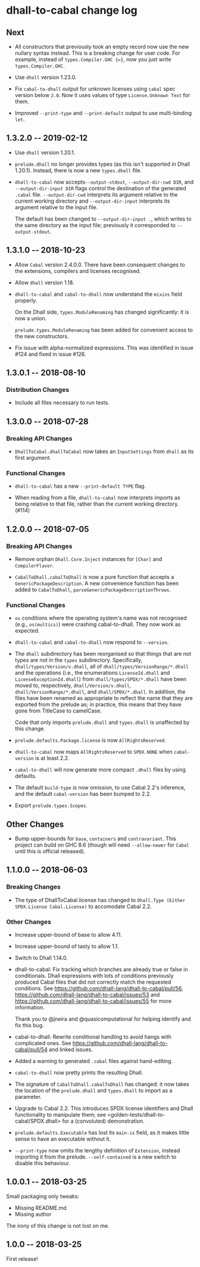 # dhall-to-cabal change log

## Next

* All constructors that previously took an empty record now use the
  new nullary syntax instead. This is a breaking change for user code.
  For example, instead of `types.Compiler.GHC {=}`, now you just write
  `types.Compiler.GHC`.

* Use `dhall` version 1.23.0.

* Fix `cabal-to-dhall` output for unknown licenses using `cabal` spec
  version below `2.0`. Now it uses values of type `License.Unknown Text` 
  for them.

* Improved `--print-type` and `--print-default` output to use
  multi-binding `let`.

## 1.3.2.0 -- 2019-02-12

* Use `dhall` version 1.20.1.

* `prelude.dhall` no longer provides types (as this isn't supported in
  Dhall 1.20.1). Instead, there is now a new `types.dhall` file.

* `dhall-to-cabal` now accepts`--output-stdout`, `--output-dir-cwd
  DIR`, and `--output-dir-input DIR` flags control the destination of
  the generated `.cabal` file. `--output-dir-cwd` interprets its
  argument relative to the current working directory and
  `--output-dir-input` interprets its argument relative to the input
  file.

  The default has been changed to `--output-dir-input .`, which writes
  to the same directory as the input file; previously it corresponded
  to `--output-stdout`.

## 1.3.1.0 -- 2018-10-23

* Allow `Cabal` version 2.4.0.0. There have been consequent changes to
  the extensions, compilers and licenses recognised.

* Allow `dhall` version 1.18.

* `dhall-to-cabal` and `cabal-to-dhall` now understand the `mixins`
  field properly.

  On the Dhall side, `types.ModuleRenaming` has changed significantly:
  it is now a union.

  `prelude.types.ModuleRenaming` has been added for convenient access
  to the new constructors.

* Fix issue with alpha-normalized expressions. This was identified in issue #124
  and fixed in issue #126.


## 1.3.0.1 -- 2018-08-10

### Distribution Changes

* Include all files necessary to run tests.


## 1.3.0.0 -- 2018-07-28

### Breaking API Changes

* `DhallToCabal.dhallToCabal` now takes an `InputSettings` from
  `dhall` as its first argument.

### Functional Changes

* `dhall-to-cabal` has a new `--print-default TYPE` flag.

* When reading from a file, `dhall-to-cabal` now interprets imports as
  being relative to that file, rather than the current working
  directory. (#114)


## 1.2.0.0 -- 2018-07-05

### Breaking API Changes

* Remove orphan `Dhall.Core.Inject` instances for `[Char]` and
  `CompilerFlavor`.

* `CabalToDhall.cabalToDhall` is now a pure function that accepts a
  `GenericPackageDescription`. A new convenience function has been
  added to `CabalToDhall`, `parseGenericPackageDescriptionThrows`.

### Functional Changes

* `os` conditions where the operating system's name was not recognised
  (e.g., `os(multics)`) were crashing cabal-to-dhall. They now work as
  expected.

* `dhall-to-cabal` and `cabal-to-dhall` now respond to `--version`.

* The `dhall` subdirectory has been reorganised so that things that
  are not types are not in the `types` subdirectory. Specifically,
  `dhall/types/Version/v.dhall`, all of
  `dhall/types/VersionRange/*.dhall` and the operations (i.e., the
  enumerations `LicenseId.dhall` and `LicenseExceptionId.dhall`) from
  `dhall/types/SPDX/*.dhall` have been moved to, respectively,
  `dhall/Version/v.dhall`, `dhall/VersionRange/*.dhall`, and
  `dhall/SPDX/*.dhall`. In addition, the files have been renamed as
  appropriate to reflect the name that they are exported from the
  prelude as; in practice, this means that they have gone from
  TitleCase to camelCase.

  Code that only imports `prelude.dhall` and `types.dhall` is
  unaffected by this change.

* `prelude.defaults.Package.license` is now `AllRightsReserved`.

* `dhall-to-cabal` now maps `AllRightsReserved` to `SPDX.NONE` when
  `cabal-version` is at least 2.2.

* `cabal-to-dhall` will now generate more compact `.dhall` files by
  using defaults.

* The default `build-type` is now omission, to use Cabal 2.2's
  inference, and the default `cabal-version` has been bumped to 2.2.

* Export `prelude.types.Scopes`.

## Other Changes

* Bump upper-bounds for `base`, `containers` and `contravariant`. This project
  can build on GHC 8.6 (though will need `--allow-newer` for `Cabal` until this
  is official released).


## 1.1.0.0 -- 2018-06-03

### Breaking Changes

* The type of DhallToCabal.license has changed to
  `Dhall.Type (Either SPDX.License Cabal.License)` to accomodate Cabal 2.2.

### Other Changes

* Increase upper-bound of base to allow 4.11.

* Increase upper-bound of tasty to allow 1.1.

* Switch to Dhall 1.14.0.

* dhall-to-cabal: Fix tracking which branches are already true or false in
  conditionals. Dhall expressions with lots of conditions previously produced
  Cabal files that did not correctly match the requested conditions. See
  https://github.com/dhall-lang/dhall-to-cabal/pull/56,
  https://github.com/dhall-lang/dhall-to-cabal/issues/53 and
  https://github.com/dhall-lang/dhall-to-cabal/issues/55 for more information.

  Thank you to @jneira and @quasicomputational for helping identify and fix this
  bug.

* cabal-to-dhall: Rewrite conditional handling to avoid hangs with complicated ones.
  See https://github.com/dhall-lang/dhall-to-cabal/pull/54 and linked issues.

* Added a warning to generated `.cabal` files against hand-editing.

* `cabal-to-dhall` now pretty prints the resulting Dhall.

* The signature of `CabalToDhall.cabalToDhall` has changed: it now takes the location
  of the `prelude.dhall` and `types.dhall` to import as a parameter.

* Upgrade to Cabal 2.2. This introduces SPDX license identifiers and Dhall
  functionality to manipulate them; see <golden-tests/dhall-to-cabal/SPDX.dhall>
  for a (convoluted) demonstration.

* `prelude.defaults.Executable` has lost its `main-is` field, as it
  makes little sense to have an executable without it.

* `--print-type` now omits the lengthy definition of `Extension`, instead importing
  it from the prelude. `--self-contained` is a new switch to disable this behaviour.


## 1.0.0.1 -- 2018-03-25

Small packaging only tweaks:

* Missing README.md
* Missing author

The irony of this change is not lost on me.

## 1.0.0 -- 2018-03-25

First release!
